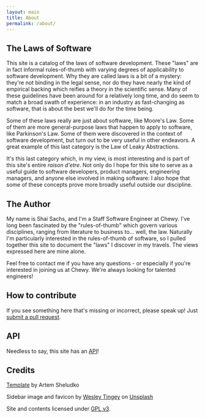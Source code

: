 ```yaml
---
layout: main
title: About
permalink: /about/
---
```


## The Laws of Software

This site is a catalog of the laws of software development. These "laws" are in fact informal rules-of-thumb with varying degrees of applicability to software development. Why they are called laws is a bit of a mystery: they're not binding in the legal sense, nor do they have nearly the kind of empirical backing which reifies a theory in the scientific sense. Many of these guidelines have been around for a relatively long time, and do seem to match a broad swath of experience: in an industry as fast-changing as software, that is about the best we'll do for the time being.

Some of these laws really are just about software, like Moore's Law. Some of them are more general-purpose laws that happen to apply to software, like Parkinson's Law. Some of them were discovered in the context of software development, but turn out to be very useful in other endeavors. A great example of this last category is the Law of Leaky Abstractions.

It's this last category which, in my view, is most interesting and is part of this site's entire *raison d'etre*. Not only do I hope for this site to serve as a useful guide to software developers, product managers, engineering managers, and anyone else involved in making software: I also hope that some of these concepts prove more broadly useful outside our discipline.

## The Author

My name is Shai Sachs, and I'm a Staff Software Engineer at Chewy. I've long been fascinated by the "rules-of-thumb" which govern various disciplines, ranging from literature to business to... well, the law. Naturally I'm particularly interested in the rules-of-thumb of software, so I pulled together this site to document the "laws" I discover in my travels. The views expressed here are mine alone.

Feel free to contact me if you have any questions - or especially if you're interested in joining us at Chewy. We're always looking for talented engineers!

## How to contribute

If you see something here that's missing or incorrect, please speak up! Just [submit a pull request](https://github.com/shaisachs/laws-of-software/).

## API

Needless to say, this site has an [API](/api.json)!

## Credits

[Template](https://github.com/artemsheludko/flexible-jekyll) by Artem Sheludko

Sidebar image and favicon by [Wesley Tingey](https://unsplash.com/@wesleyphotography) on [Unsplash](https://unsplash.com/s/photos/gavel)

Site and contents licensed under [GPL v3](/LICENSE.txt).
